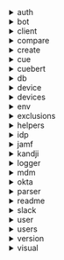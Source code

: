 <details closed><summary>auth</summary>

| File | Summary | Module |
|:--- |:--- |:--- |
| prompt_test.go | Package auth contains functions for authenticating users. TestRunReturnsErrorWhenReadPasswordFails tests that when the stubPasswordReader returns an error, the run() function returns an error. TestRunReturnsPasswordInput tests that when the stubPasswordReader returns a password, the run() function returns the password. | [pkg/auth/prompt_test.go](../../pkg/auth/prompt_test.go) |
| auth_test.go | This package contains functions for setting and getting keys in the keyring, generating random strings, and converting secrets to a map. It also contains tests for each of these functions. | [pkg/auth/auth_test.go](../../pkg/auth/auth_test.go) |
| auth.go | This Go code is part of a package called "auth" and imports the packages "fmt", "github.com/rs/zerolog/log", and "github.com/zalando/go-keyring". It contains a variable called "interactive" and a struct called "Secret". It also contains a constant called "svc" and several functions: "notFound", "checkKey", "setKey", "getKey", " | [pkg/auth/auth.go](../../pkg/auth/auth.go) |
| prompt.go | This Go code package provides a way to read passwords from stdin or from a stubbed reader. It includes a PasswordReader interface, a StdInPasswordReader struct, a BuildPrompt function, a readPassword function, a run function, a stubPasswordReader struct, and a Prompter struct. The SensitiveInputPrompt function provides a way to read a password from either stdin or a stubbed reader depending on the value of the Interactive flag. | [pkg/auth/prompt.go](../../pkg/auth/prompt.go) |

</details>
<details closed><summary>bot</summary>

| File | Summary | Module |
|:--- |:--- |:--- |
| update.go | This Go code is from a package called "bot" and is used to update a device in a database. It initializes a new BotResUpdate struct and has methods to modify which values will be updated. It then parses the input and composes a statement to send to the database, and returns a connection which should be closed after checking the error. | [db/bot/update.go](../../db/bot/update.go) |
| bot.go | This Go code imports the necessary packages and creates a struct called BotResInfo which represents the columns in the devices table. It then creates a function called Bot which is used to interact with the devices table. The function takes in a pgxpool.Pool and a logger.Logger as parameters and returns a Config struct. The Config struct contains the necessary information to interact with the devices table. | [db/bot/bot.go](../../db/bot/bot.go) |
| remove.go | Package bot contains a Remove struct which is used to remove entries from a database table. The Remove struct is initialized with a Config struct and contains methods to designate specific fields of the statement that will be inserted once Execute is called. The Execute method sends the statement to remove the device after it has been composed. There are also methods to remove based off of different criteria such as delay sent, first message waiting, full name, manager slack ID, manager message | [db/bot/remove.go](../../db/bot/remove.go) |
| query.go | This Go code creates a BotResQuery struct which is used to interact with specific columns in the bot_results table. It also contains functions to query the table for specific values and execute the query against the database. The functions include All(), FirstACK(), FirstACKTime(), FirstMessageSent(), DelayAt(), DelaySent(), SlackID(), ManagerSlackID(), FirstMessageWaiting(), FullName(), ManagerMessageSent(), Serial(), TZ(), TZS(), | [db/bot/query.go](../../db/bot/query.go) |
| add.go | TZOffset will update the value for the users timezone offsetfunc (u *BotResUpdate) TZOffset(o int) *BotResUpdate {	u.bresp.TZOffset = o	return u}This Go code creates a BotResUpdate struct and associated functions to add, update, and execute a statement to add a bot response to a database. The BotResUpdate struct contains fields for the bot | [db/bot/add.go](../../db/bot/add.go) |

</details>
<details closed><summary>client</summary>

| File | Summary | Module |
|:--- |:--- |:--- |
| client_test.go | This Go code imports the packages "github.com/johnmikee/cuebert/mdm" and "github.com/johnmikee/cuebert/mdm/jamf" and "github.com/johnmikee/cuebert/mdm/kandji" and then tests the creation of a Jamf and Kandji MDM provider using the "New" function. The type of the returned provider is checked and logged if | [mdm/client/client_test.go](../../mdm/client/client_test.go) |
| client.go | This Go code creates a new IDP provider using the idp.Provider interface. It imports the idp and okta packages from github.com/johnmikee/cuebert. It defines a Config struct and an IDP struct. The New() function creates a new IDP provider and sets up the configuration. The createIDPProvider() function creates a provider based on the provider name, and returns an okta.Client if the provider name is id | [idp/client/client.go](../../idp/client/client.go) |
| client.go | This Go code package creates an MDM provider based on the provided MDM configuration. It contains a Config struct that stores the MDM provider, a MDM struct that stores the MDM and the Config, a New function that creates a new MDM provider based on the provided MDM configuration, and a createMDMProvider function that creates and returns an MDM provider based on the provided MDM type. | [mdm/client/client.go](../../mdm/client/client.go) |

</details>
<details closed><summary>compare</summary>

| File | Summary | Module |
|:--- |:--- |:--- |
| compare.go | Package compare provides helper functions to build a query with a comparison operator and to check if a time.Time object or int is zero and return nil if it is. The comparison operators are Equal, GreaterThan, GreaterThanOrEqual, LessThan, and LessThanOrEqual. | [db/compare/compare.go](../../db/compare/compare.go) |

</details>
<details closed><summary>create</summary>

| File | Summary | Module |
|:--- |:--- |:--- |
| create.go | This package is used to build the database tables when the program starts up. It acquires a connection to the database, then creates tables for users, devices, exclusions, and bots. It also creates triggers for log_last_updated, bot_notify_event, update_device_time, update_user_time, and update_bot_time. | [db/create/create.go](../../db/create/create.go) |

</details>
<details closed><summary>cue</summary>

| File | Summary | Module |
|:--- |:--- |:--- |
| exclusions_add.go | This Go code creates a flagset with flags for a device serial number, device owner's email, explanation for exclusion, and a date for the exclusion to last until. It then checks that both the serial number and email have been provided and parses the date. Finally, it adds the exclusion to the database. | [cmd/cue/exclusions_add.go](../../cmd/cue/exclusions_add.go) |
| util.go | This Go code contains functions to extract flag values from a given set of arguments, validate arguments for an 'add' command, and execute a shell command with given arguments. | [cmd/cue/util.go](../../cmd/cue/util.go) |
| users_add.go | This Go code creates a command line utility to add users to a database. It defines two functions, addUsers and addSome, which handle the user input and add the users to the database. It also defines a flagset to parse the user input and store it in variables. | [cmd/cue/users_add.go](../../cmd/cue/users_add.go) |
| db_config.go | This Go code creates a flagset with five boolean flags, each of which prints out a different configuration value from the db package when set to true. It also includes a usageFor function which prints out a usage message for the flagset. | [cmd/cue/db_config.go](../../cmd/cue/db_config.go) |
| users_get.go | This Go code is a part of a command line application that allows users to get information about users from a database or an MDM. The code contains two functions, sourceusage() and getUserSource(), which are responsible for displaying the usage of the command and getting the user information from the specified source, respectively. The getUserSource() function calls either the getUsersDB() or getUsersMDM() functions, depending on the source specified. The getUsers | [cmd/cue/users_get.go](../../cmd/cue/users_get.go) |
| exclusions_remove.go | This Go code creates a flagset for the command "cue exclusions remove [flags]" which allows the user to remove a user row based on either the email or the users long name. The code then checks if more than one argument is set and returns an error if so. Finally, it executes the removal of the exclusion and returns any errors. | [cmd/cue/exclusions_remove.go](../../cmd/cue/exclusions_remove.go) |
| botresults_get.go | This Go code imports the "flag" and "strconv" packages, as well as the "github.com/johnmikee/cuebert/db/bot" package. It creates a function that uses the flag package to parse arguments and then uses the imported "bot" package to query the database for bot results. The results are then printed using the "brPrinter" function. | [cmd/cue/botresults_get.go](../../cmd/cue/botresults_get.go) |
| users_remove.go | This Go code is part of a package main and imports the "flag" and "fmt" packages. It contains a function that removes users from a database based on various criteria, such as ID, email, long name, and Slack ID. The function takes in an argument of type string and returns an error. A flag set is created to parse the arguments and a usage message is set. A base is set to remove users by and a count is set to 0. | [cmd/cue/users_remove.go](../../cmd/cue/users_remove.go) |
| exclusions.go | This Go code is part of the 'cue exclusions' command which allows users to add, get, and remove exclusions from the database. It imports various packages and creates a struct to store the necessary variables. It also contains a usage() function to print out valid options, and a run() function to execute the command. Finally, it contains an exclusionPrinter() function to print out the exclusions from the database. | [cmd/cue/exclusions.go](../../cmd/cue/exclusions.go) |
| tables.go | This Go code creates a package called "main" and imports the "text/tabwriter" package. It also creates a type called "TableOutput" which contains a pointer to a tabwriter.Writer. Finally, it creates a function called "basicFooter" which flushes the tabwriter.Writer. | [cmd/cue/tables.go](../../cmd/cue/tables.go) |
| devices_remove.go | This Go code creates a flagset for removing devices from a database based on various criteria. It sets up flags for device id, model, name, platform, OS, serial, user, and user id. It then checks if more than one flag has been set and returns an error if so. Finally, it executes the removal of the device and returns an error if one occurs. | [cmd/cue/devices_remove.go](../../cmd/cue/devices_remove.go) |
| botresults.go | This Go code imports packages for formatting, logging, and database operations. It creates a struct called BR and defines a usage function for it. It then defines a function called BotRes that takes in a string array of arguments and calls the usage function if the array is empty. It also defines a switch statement that assigns a run function to the struct based on the argument. Finally, it defines a brPrinter function that prints out a table of bot resource information. | [cmd/cue/botresults.go](../../cmd/cue/botresults.go) |
| db_init.go | This Go code is a part of the DB package and contains functions to initialize the database. The dbInit() function is used to parse the arguments and call the appropriate function based on the arguments. The dbSchema() function is used to create the database, user, and tables. The initTableValues() function is used to add values to the devices and users tables. The initusage() function is used to print out the help message for the db init command. | [cmd/cue/db_init.go](../../cmd/cue/db_init.go) |
| devices_get.go | This Go code is used to retrieve device information from either a database or an MDM. It contains two functions, sourceusage() which prints out a help message, and getDeviceSource() which parses the arguments and runs either getDevicesDB() or getDevicesMDM() depending on the argument given. getDevicesDB() and getDevicesMDM() both use flags to query the database or MDM for specific device information. Finally, devicePr | [cmd/cue/devices_get.go](../../cmd/cue/devices_get.go) |
| exclusions_get.go | This Go code imports the flag and strings packages, as well as the exclusions package from the github.com/johnmikee/cuebert/db/exclusions repository. It then defines a function, getExclusions, which uses the flag package to parse command line arguments and then uses the exclusions package to query the database for exclusion information based on the arguments. Finally, it prints the exclusion information using the exclusionPrinter function. | [cmd/cue/exclusions_get.go](../../cmd/cue/exclusions_get.go) |
| db.go | This Go code is a package main that imports fmt, os, strings, github.com/johnmikee/cuebert/internal/db, github.com/johnmikee/cuebert/internal/device, github.com/johnmikee/cuebert/pkg/logger. It defines a DB struct with db, devices, log, and run fields. The DB struct has methods usage(), DB(), infousage | [cmd/cue/db.go](../../cmd/cue/db.go) |
| devices.go | This Go code is part of a package main and imports various packages such as "fmt", "os", "strings", and "text/tabwriter". It also imports various internal packages such as "github.com/johnmikee/cuebert/db/devices", "github.com/johnmikee/cuebert/internal/db", "github.com/johnmikee/cuebert/internal/device", "github | [cmd/cue/devices.go](../../cmd/cue/devices.go) |
| users.go | This Go code is for a package main that imports multiple packages to create a user command line tool. The tool has multiple functions such as add, get, and remove users. The code also includes functions to print out user information from the database and MDM. | [cmd/cue/users.go](../../cmd/cue/users.go) |
| botresults_remove.go | This Go code is part of a package main and imports the flag and strings packages from github.com/johnmikee/cuebert/db. It contains a function that removes bot results from a database based on the flags passed in as arguments. The flags are all, email, serial, slack-id, manager-slack-id, and full-name. The function splits the strings passed in for each flag and uses them to remove the bot results from the | [cmd/cue/botresults_remove.go](../../cmd/cue/botresults_remove.go) |
| devices_add.go | This Go code is part of a program that adds devices to a database. It includes functions to add all devices, add some devices, and add a single device. The addSome function allows for passing either a single item or comma separated list for each option. The addDevice function takes a DeviceInfo struct and adds it to the database. | [cmd/cue/devices_add.go](../../cmd/cue/devices_add.go) |
| devices_update.go | This Go code is part of a package main and imports the flag and fmt packages. It creates a flagset and assigns various flags to strings. It then checks if the condition and condition-val flags are empty and prints an error if they are. It then updates the device based on the flags and returns an error if there is one. | [cmd/cue/devices_update.go](../../cmd/cue/devices_update.go) |
| cue.go | extractFlagValue extracts the value of a flag from the argsfunc extractFlagValue(flagName string, args []string) (string, error) {	for i := 0; i < len(args); i++ {		if strings.Contains(args[i], flagName) {			if len(args) < i+1 {				return "", fmt.Errorf("no value for flag %s | [cmd/cue/cue.go](../../cmd/cue/cue.go) |

</details>
<details closed><summary>cuebert</summary>

| File | Summary | Module |
|:--- |:--- |:--- |
| authorized_test.go | This Go code is testing the output of messages sent to Slack, which are in the form of JSON. It is testing the bot's functions for adding exclusions, and the output of messages sent to Slack when a user requests an exclusion. It also tests the output of a modal view request when a user requests an exclusion. | [cmd/cuebert/authorized_test.go](../../cmd/cuebert/authorized_test.go) |
| check.go | This Go code is for a bot that checks a database table for devices that need to be reminded to update. It handles the first message, acknowledgements, and second message with the user and their manager. It also checks for reminders set by the user and sends them when the time is right. | [cmd/cuebert/check.go](../../cmd/cuebert/check.go) |
| remind.go | This Go code is for a bot that sends a reminder to a user to update their device. It imports packages for logging, Slack, and a database. It contains functions for delivering the reminder, adding the reminder command to the bot, and handling the reminder button and picker modal. It also contains a struct for the reminder info and a function for scheduling the reminder. | [cmd/cuebert/remind.go](../../cmd/cuebert/remind.go) |
| alert.go | This Go code creates a struct called managerAlert which contains an array of missingManager structs and a message string. It then defines a function sendAlert which takes an alert channel and an attachment and sends a message to the alert channel using the attachment. It also defines a function buildAlert which takes a source string and an array of missingManager structs and builds an attachment. Finally, it defines a function alertIfNoManager which takes an alert channel and an array | [cmd/cuebert/alert.go](../../cmd/cuebert/alert.go) |
| cycle.go | This Go code creates a bot with commands for initializing settings, updating configuration, and stopping the bot. It also includes functions for submitting and approving the stop request, and an override for bypassing the approval process. The code imports packages from github.com/johnmikee/cuebert/pkg/helpers, github.com/shomali11/slacker, github.com/slack-go/slack, and github. | [cmd/cuebert/cycle.go](../../cmd/cuebert/cycle.go) |
| health.go | This Go code creates a StatusHandler struct to manage the status of the program and a health check endpoint. It also creates structs to store various status messages, such as StatusMessage, BotStatus, and DBStatus. The code also includes functions to set and get the status, start the health handler, read and send status messages, and update the status. | [cmd/cuebert/health.go](../../cmd/cuebert/health.go) |
| bot.go | This Go code creates a Bot struct which holds the configuration for the bot, interacts with the DB and Slack, and holds the commands. It also has functions to respond to messages, send attachments, and fuzzy match non-optional inputs. | [cmd/cuebert/bot.go](../../cmd/cuebert/bot.go) |
| locale.go | This Go code contains functions to add an offset to a user-inputted date and time string, check if a user-inputted date and time is in the future, generate a location based on an offset, check if a time is within a specified range, get the user's current time based on an offset, calculate the difference between a user-inputted date and time and the current time, and get the next Wednesday. | [cmd/cuebert/locale.go](../../cmd/cuebert/locale.go) |
| message.go | This Go code is for a Bot that sends messages to users with out of date macOS. It imports libraries for crypto/rand, math/big, strconv, time, github.com/johnmikee/cuebert/internal/db, github.com/johnmikee/cuebert/pkg/helpers, github.com/shomali11/slacker, github.com/slack-go/slack, and | [cmd/cuebert/message.go](../../cmd/cuebert/message.go) |
| modal.go | This Go code imports the packages "fmt", "time", "github.com/shomali11/slacker", "github.com/slack-go/slack", and "github.com/slack-go/slack/socketmode". It creates a type called modalGateway which contains text, fallback, callbackID, yesName, yesText, yesValue, yesStyle, noName, noText, | [cmd/cuebert/modal.go](../../cmd/cuebert/modal.go) |
| cuebert.go | This Go code creates a bot that connects to a database, an identity provider, and a mobile device management system. It sets up the bot, connects to the database, and initializes the tables. It then sets up a routine handler to wait for a start or stop signal. When the start signal is received, it runs a series of functions every certain duration, such as checking for device changes, checking for reminders, and sending a daily admin report. When the stop signal is | [cmd/cuebert/cuebert.go](../../cmd/cuebert/cuebert.go) |
| manager.go | This Go code is a part of a Bot program that sends messages to users and their managers when a user has not upgraded their laptop to the latest operating system. It imports the "fmt" and "slack-go" packages, and defines a "missingManager" struct. The "associateUserManager" function checks the list of users who were not added to the database, and the "managerMessaging" function creates a message to be sent to | [cmd/cuebert/manager.go](../../cmd/cuebert/manager.go) |
| reports.go | This Go code creates a bot that can generate reports about a fleet. It imports the necessary packages from github and slack-go. It contains a requestReport function that takes in a parameter and calls the appropriate function to generate the report. It also contains a countSentStatus function that counts the number of sent and not sent messages. Lastly, it contains a sendReport function that uploads the report to the configured channel and a SendDailyAdminReport function that sends a daily report to | [cmd/cuebert/reports.go](../../cmd/cuebert/reports.go) |
| health_test.go | This Go code is testing a StatusHandler struct that contains a StatusMessage struct. The StatusMessage struct contains fields for a message, code, DBStatus struct, and RoutineStatus struct. The code tests the SetStatus() and GetStatus() functions of the StatusHandler struct, and the StartHealthHandler() function which serves a request using a test HTTP handler and returns a JSON response containing the status message. | [cmd/cuebert/health_test.go](../../cmd/cuebert/health_test.go) |
| user.go | This Go code creates two functions that allow a user to request information about themselves or another user from a database. The code imports packages for regexp, strconv, strings, time, github.com/johnmikee/cuebert/db/bot, github.com/shomali11/slacker, and github.com/slack-go/slack. The functions use the database to retrieve user information, such as email, | [cmd/cuebert/user.go](../../cmd/cuebert/user.go) |
| flags.go | This Go code is for a program called Cuebert. It imports packages for flag, os, and strings. It also imports packages from github for db, internal/env, and pkg/logger. It creates a struct called Flags which holds the args for the program. It then creates a function called loadEnv() which sets the flags, parses the flags, and gets the config from the environment. Lastly, it creates a function called log | [cmd/cuebert/flags.go](../../cmd/cuebert/flags.go) |
| authorized.go | This Go code creates a bot that allows authorized users to add a device to an exclusion list. The bot presents a modal to the user with an input for a serial number, an input for an exclusion reason, and a date picker for the date until which the device should be excluded. The bot then sends a message to an alert channel with the details of the exclusion request, and the user can approve or deny the request. | [cmd/cuebert/authorized.go](../../cmd/cuebert/authorized.go) |
| config.go | This Go code imports the logger package from github.com/johnmikee/cuebert/pkg/logger. It then creates a struct called CuebertConfig which contains several string fields for holding configuration data. The struct also contains several other fields for storing users, flags, and a logger. | [cmd/cuebert/config.go](../../cmd/cuebert/config.go) |
| locale_test.go | This Go code is a test function for a function called "inRange" that takes three parameters (start, end, and current time) and returns a boolean. The test function sets the desired time zone for testing, defines test cases with inputs and expected outputs, parses the current time string in the specified time zone, invokes the function, and compares the actual result with the expected result. | [cmd/cuebert/locale_test.go](../../cmd/cuebert/locale_test.go) |
| help.go | This Go code creates a bot that provides help and information to users. It includes commands for device info, user info, reminders, exclusions, reports, and lifecycle. It also includes buttons for documentation, contact support, and version information. The helpAck function is used to acknowledge the user's interaction with the bot. | [cmd/cuebert/help.go](../../cmd/cuebert/help.go) |
| devices.go | This Go code creates a Slack command that allows users to request information about their devices from a database. It imports packages from GitHub and Slack, as well as the time package. The deviceInfo() function handles the Slack command and calls the deviceRanger() function to pull the requested information from the database. The deviceDiff() function pulls information from the MDM and the database and compares the two to determine if any devices need to be added or removed. The checkMissingDevices | [cmd/cuebert/devices.go](../../cmd/cuebert/devices.go) |
| exception.go | This Go code imports the "strings", "time", "github.com/shomali11/slacker", "github.com/slack-go/slack", and "github.com/slack-go/slack/socketmode" packages. The code contains functions that allow users to request an exception, handle the decision to approve or deny an exception, handle the request for an exception, ask the user if they want to request an exception, | [cmd/cuebert/exception.go](../../cmd/cuebert/exception.go) |

</details>
<details closed><summary>db</summary>

| File | Summary | Module |
|:--- |:--- |:--- |
| exclusions.go | This Go code package provides functions for adding, approving, and removing exclusions from a database. It also provides functions for querying the exclusions table, requesting exceptions, and setting exceptions for a given serial number. | [internal/db/exclusions.go](../../internal/db/exclusions.go) |
| tables.go | This Go code is part of a package called db. It imports various packages and uses the squirrel library to delete tables from a database. It checks if the tables are part of the CueTables list and builds a delete query for each table. It then logs the query and args and executes the query. If any of these steps fail, an error is returned. | [internal/db/tables.go](../../internal/db/tables.go) |
| users.go | This Go code package provides access to the database for users. It includes functions to add, remove, and query users from the users table. It also includes functions to add and get all users from the users table, as well as functions to get a user by email or ID. | [internal/db/users.go](../../internal/db/users.go) |
| devices.go | This Go code package provides functions for managing devices in a database. It includes methods for adding, removing, querying, and updating devices, as well as a method for getting all devices and a method for getting devices by serial number or email. It also includes a method for getting a list of devices that have both a user name and a Slack ID. | [internal/db/devices.go](../../internal/db/devices.go) |
| db.go | This Go code creates a package named "db" which imports the necessary packages for connecting to the different tables in the DB. It also contains a struct for holding config for connecting to the DB, a function for returning a new DB connection, and functions for printing out args for connection to the DB. | [internal/db/db.go](../../internal/db/db.go) |
| reminder.go | This package provides functions for interacting with the bot_results table in a database. It includes functions for pulling all rows from the table, setting the reminder sent flag, checking if the reminder has been sent, setting the reminder date, setting the reminder time, and setting the reminder. | [internal/db/reminder.go](../../internal/db/reminder.go) |
| bot.go | This Go code package contains functions to interact with the bot_results table in a database. It includes functions to add, get, and set information in the table, as well as functions to query the table for specific information. It also includes functions to update the table with new information and to remove information from the table. | [internal/db/bot.go](../../internal/db/bot.go) |
| db.go | This Go code package provides functions to connect to a PostgreSQL database using the pgxpool library. It includes functions to create a new connection, validate the required arguments, close the connection, and set the user, host, database name, password, port, context, and preconfigured database. It also includes a CueTables array of strings with the names of the tables in the database. | [db/db.go](../../db/db.go) |

</details>
<details closed><summary>device</summary>

| File | Summary | Module |
|:--- |:--- |:--- |
| device.go | This package provides a Device struct and DeviceAdder interface for adding devices to a database based on a mdm provider. The New function creates a Device struct with a given Config object. The AddAllDevices function then adds all devices from the MDM to the DB, filtering out any devices that are not Macs. | [internal/device/device.go](../../internal/device/device.go) |

</details>
<details closed><summary>devices</summary>

| File | Summary | Module |
|:--- |:--- |:--- |
| update.go | This Go code creates a DeviceUpdate struct to modify values for a device. The Parse method takes an index and value to compose a statement, and the Send method sends the statement to update the device. The code also imports the pgxpool and parser packages from Github. | [db/devices/update.go](../../db/devices/update.go) |
| query.go | This Go code is part of the package devices and imports the necessary libraries for the code to run. It contains a struct DeviceQuery which is used to interact with specific columns in the devices table. It also contains functions All(), ID(), Created(), Model(), Name(), OS(), Platform(), Serial(), User(), and UserID() which are used to query the devices table for specific values. Finally, it contains a Query() function which is used to execute the query against | [db/devices/query.go](../../db/devices/query.go) |
| devices.go | This Go code package creates a Config struct to interact with the devices table in a Postgres database. It imports the Squirrel and pgxpool packages and defines a DeviceInfo struct with fields for each of the columns in the table. It also includes a Device() function to acquire a connection to the database and return a Config struct. The PlaceholderFormat() function is used to set the placeholder format to dollar sign. | [db/devices/devices.go](../../db/devices/devices.go) |
| remove.go | Summary: Package devices contains functions to remove devices from a database. It imports the "github.com/Masterminds/squirrel" and "github.com/jackc/pgx/v5/pgxpool" packages, as well as a logger package. The DeviceRemove struct is used to store the context, database connection, logger, and statement builder type. The Remove() function initializes the DeviceRemove struct. The Execute() function sends the statement | [db/devices/remove.go](../../db/devices/remove.go) |
| add.go | Package devices provides functions to add and update device information in a PostgreSQL database. It imports the packages "github.com/Masterminds/squirrel", "github.com/jackc/pgx/v5", "github.com/jackc/pgx/v5/pgxpool", "github.com/johnmikee/cuebert/pkg/helpers", and "github.com/johnmikee | [db/devices/add.go](../../db/devices/add.go) |

</details>
<details closed><summary>env</summary>

| File | Summary | Module |
|:--- |:--- |:--- |
| env_test.go | This Go code is from a package called env and is used to get configuration values from environment variables, JSON, and YAML files. It contains functions to get values from environment variables with or without a prefix, as well as functions to get values from JSON and YAML files. It also contains a function to set keys in the environment for development purposes. It uses the github.com/stretchr/testify/assert, github.com/ | [internal/env/env_test.go](../../internal/env/env_test.go) |
| env.go | Package env provides functions for retrieving configuration parameters from a file or environment variables. It supports JSON and YAML files and can be used to set values in a struct. It also provides a function for retrieving values from a keychain. | [internal/env/env.go](../../internal/env/env.go) |

</details>
<details closed><summary>exclusions</summary>

| File | Summary | Module |
|:--- |:--- |:--- |
| query.go | Package exclusions provides functions for querying the exclusions table in a PostgreSQL database. It includes methods for querying all exclusions, approved requests, and exclusions by serial number or user email. The query is built using the squirrel library and executed with the pgx library. | [db/exclusions/query.go](../../db/exclusions/query.go) |
| exclusions.go | This Go code creates a package called exclusions which contains a struct called ExclusionInfo representing the columns in the exclusions table. It also contains a function called Exclusion which returns a new client used to interact with the exclusions table. The code also imports the necessary packages and defines the necessary constants. | [db/exclusions/exclusions.go](../../db/exclusions/exclusions.go) |
| add.go | This Go code is for a package called exclusions. It imports various packages and creates a struct called ExclusionUpdate. It has functions to add a new exclusion, update the status of the approval, update the user's email, update the reason for exclusion, update the excluded device's serial number, and update the date the exclusion should last until. It also has a function to execute the statement to add the user. | [db/exclusions/add.go](../../db/exclusions/add.go) |
| update.go | This Go code creates a struct called ExclusionUpdate which is used to modify values in a database table. The Parse() method takes an index and value as arguments and sorts the data alphabetically before sending it to Postgres to be executed. The Send() method then sends the statement to update the device and returns the connection which should be closed after checking the error. | [db/exclusions/update.go](../../db/exclusions/update.go) |
| remove.go | This Go code creates a struct called ExclusionRemove which is used to remove users from a database. The struct is initialized with a database connection, a context, a logger, and a statement builder type. The ExclusionRemove struct has three methods: Execute, Approved, Serial, and Email. Execute sends the statement to remove the exclusion after it has been composed. Approved, Serial, and Email are used to designate specific fields of the statement that will | [db/exclusions/remove.go](../../db/exclusions/remove.go) |

</details>
<details closed><summary>helpers</summary>

| File | Summary | Module |
|:--- |:--- |:--- |
| url_test.go | This Go code contains three test functions that test the URLShaper and TokenValidator functions. The first test function tests the URLShaper function with a base URL and suffix, the second test function tests the TokenValidator function with a token and prefix, and the third test function tests the URLShaper function with a base URL and suffix that does not include a forward slash. | [pkg/helpers/url_test.go](../../pkg/helpers/url_test.go) |
| time_test.go | This Go code package contains 3 functions to test different time-related operations. The TestDate function tests the Date function, which takes 3 integers (year, month, and day) and returns a time.Time object. The TestStringToTime function tests the StringToTime function, which takes a string in the format "2023-06-19T10:30:00Z" and returns a time.Time object. The TestUpdateTime function tests | [pkg/helpers/time_test.go](../../pkg/helpers/time_test.go) |
| strings_test.go | Code Summary This Go code contains several test cases for functions that compare OS versions, check if an element exists in a slice, convert a name to possessive form, remove an element from a slice, and convert a response to JSON. The functions tested are CompareOSVer(), Contains(), ContainsPosition(), PossessiveForm(), Remove(), InvalidSemVerError_Error(), and RemoveEmpty(). | [pkg/helpers/strings_test.go](../../pkg/helpers/strings_test.go) |
| url.go | This package contains two functions, URLShaper and TokenValidator. URLShaper takes a base URL and an endpoint suffix and makes sure the base URL ends with a "/" as the suffix to allow the endpoint URLs to be joined without issue. TokenValidator takes a token and a prefix and makes sure the token/key used is in the format the api needs by trimming leading and trailing spaces from the token and removing the prefix from the token string if it | [pkg/helpers/url.go](../../pkg/helpers/url.go) |
| strings.go | Package helpers contains functions for manipulating strings, checking semantic versions, and converting responses to JSON. Functions include Contains, ContainsPosition, Remove, CompareOSVer, PossessiveForm, RemoveEmpty, and RespToJson. | [pkg/helpers/strings.go](../../pkg/helpers/strings.go) |
| time.go | This package provides helper functions to manipulate time. The Date function takes three integers (year, month, day) and returns a time.Time object in UTC. The StringToTime function takes a string and formats it against the layout to return a time.Time object or nothing. The UpdateTime function returns the current time in UTC. | [pkg/helpers/time.go](../../pkg/helpers/time.go) |
| structs_test.go | This Go code creates a TestStruct type with 8 fields and tests the GetStructKeys() function, which returns a slice of strings containing the struct tags. It also tests the GetFieldName() and GetTagMapping() functions, which return the field name and tag mapping for a given struct, respectively. Finally, it tests the BuildFieldsByTagMap() function, which builds a map of fields and their tags for a given struct. | [pkg/helpers/structs_test.go](../../pkg/helpers/structs_test.go) |
| structs.go | Package helpers provides functions to get json tags from a struct, get field name from a tag, build a map of fields by tag, and get a tag mapping from a struct type. It uses the reflect package to get information from the struct. | [pkg/helpers/structs.go](../../pkg/helpers/structs.go) |

</details>
<details closed><summary>idp</summary>

| File | Summary | Module |
|:--- |:--- |:--- |
| idp.go | Package idp provides an interface for interacting with identity providers. It defines the IDP type and constants for Okta, and the Provider interface and Config struct. It also imports the logger package from github.com/johnmikee/cuebert/pkg/logger. | [idp/idp.go](../../idp/idp.go) |
| all.go | Package idp defines a User struct and Profile struct to store information about an idp user. The User struct contains an ID, status, activated time, and Profile struct. The Profile struct contains information such as last name, manager, title, login, first name, user type, department, and email. | [idp/all.go](../../idp/all.go) |

</details>
<details closed><summary>jamf</summary>

| File | Summary | Module |
|:--- |:--- |:--- |
| client.go | This Go code creates a Client type that implements the mdm.Provider interface, which allows communication with the Jamf API. It includes a Config struct that holds the domain, username, password, base URL, logger, and client for the Jamf API. It also includes functions to get users, query devices, get device, list devices, setup, and create a new client. Additionally, it includes functions to create an HTTP client and a default HTTP client. | [mdm/jamf/client.go](../../mdm/jamf/client.go) |

</details>
<details closed><summary>kandji</summary>

| File | Summary | Module |
|:--- |:--- |:--- |
| client.go | Package kandji provides a client for interacting with the Kandji API. It includes functions for setting up a client, getting device details, listing all devices, and transforming device results. It also includes a struct for storing the config needed to interact with the API. | [mdm/kandji/client.go](../../mdm/kandji/client.go) |
| device_entity.go | Summary: Package kandji contains structs for retrieving device details, device results, activation lock, filevault, hardware overview, users, library items, computer, blueprint, and MDM data. It also contains structs for user, blueprint name, and user union. The package also imports time from the time package. | [mdm/kandji/device_entity.go](../../mdm/kandji/device_entity.go) |
| devices.go | Package kandji provides functions to query devices and get details on them. It imports the encoding/json, fmt, net/http, regexp, and strings packages, as well as the github.com/johnmikee/cuebert/mdm package. It defines the DeviceResults type, and has functions to unmarshal DeviceResults and DeviceDetails, get device details, list devices, list all devices, and query devices. | [mdm/kandji/devices.go](../../mdm/kandji/devices.go) |
| user.go | This Go code is used to access user information from the Kandji API. It includes functions to curl the endpoint, generate structs for the DeviceResult and DeviceDetail, and access the user information. It also includes functions to unmarshal and marshal the user response, handle device user and detail responses, and get users with or without query options. | [mdm/kandji/user.go](../../mdm/kandji/user.go) |

</details>
<details closed><summary>logger</summary>

| File | Summary | Module |
|:--- |:--- |:--- |
| logger_test.go | This Go code creates a logger package that allows users to create a logger with a specified configuration, set a default logger, and create child loggers. The logger is configured with zerolog and tested with zltest. The tests check for the correct log level, log message, and service name. | [pkg/logger/logger_test.go](../../pkg/logger/logger_test.go) |
| logger.go | This package provides a Logger struct and functions to create a zerolog logger with customizable options. It includes constants for log levels (DEBUG, INFO, TRACE, WARN), a Config struct to hold the configuration for the logger, and functions to create a default logger, a new logger with log to file and log level arguments, and a child logger with an additional service appended for context. It also includes a leveler function to set the log level. | [pkg/logger/logger.go](../../pkg/logger/logger.go) |

</details>
<details closed><summary>mdm</summary>

| File | Summary | Module |
|:--- |:--- |:--- |
| mdm.go | Package mdm provides an interface for interacting with MDM providers. It defines the MDM type and Provider interface, as well as the Config struct for configuring the Provider. It also imports the logger package from github.com/johnmikee/cuebert/pkg/logger. | [mdm/mdm.go](../../mdm/mdm.go) |
| all.go | Summary: Package mdm contains structs and functions for managing devices. The Device struct holds general purpose information about a device, such as its device ID, device name, model, serial number, platform, OS version, last check-in time, user, asset tag, first enrollment, and last enrollment. The DeviceResults and DeviceDetails structs are used to store and query device information. The User struct holds information about a user, such as their email, name, and | [mdm/all.go](../../mdm/all.go) |

</details>
<details closed><summary>okta</summary>

| File | Summary | Module |
|:--- |:--- |:--- |
| user.go | This Go code is part of a package called okta. It contains structs for UserResponse and Profile, as well as functions for userOptSorter, GetUser, getActive, and getAllUsers. The userOptSorter function takes a UserOpts struct and returns a string and a boolean. The GetUser function takes a UserOpts struct and returns a UserResponse body, an http.Response, and an error. The getActive function takes a | [idp/okta/user.go](../../idp/okta/user.go) |
| client.go | This Go code creates a client for the Okta API. It includes functions for setting up the client, getting all users, and making requests. It also includes a struct for the configuration of the client and a struct for overriding the default URL argument in a function. Finally, it includes a function for creating a new client with the given configuration. | [idp/okta/client.go](../../idp/okta/client.go) |
| group.go | This Go code package is called okta and imports the fmt, net/http, and time packages as well as the github.com/johnmikee/cuebert/pkg/helpers package. It defines a GroupMembers type which is a struct containing various time and profile information. It also defines a Provider and Self type which are also structs. There is a variable called groupBase which is set to "groups". The code also contains a Get | [idp/okta/group.go](../../idp/okta/group.go) |
| util.go | Package okta provides functions for sorting links and checking user names. linkSorter takes a slice of strings and returns a string of the link that contains "next". userNameChecker takes a user name and domain string and returns the user name with the provided domain if it does not already end in the domain. | [idp/okta/util.go](../../idp/okta/util.go) |

</details>
<details closed><summary>parser</summary>

| File | Summary | Module |
|:--- |:--- |:--- |
| parser.go | This Go code creates a Parser struct to hold information needed to compose a SQL query based on user input parameters. It also creates a Method type to hold the method to be used in the query. It then creates a CheckInfo struct to condense what is passed to the parser. It also creates a Prim struct to wrap primitive types. The code then creates a function called ParseInput to take the user input and compose a SQL query to be executed. It also | [db/parser/parser.go](../../db/parser/parser.go) |

</details>
<details closed><summary>readme</summary>

| File | Summary | Module |
|:--- |:--- |:--- |
| gen_test.go | This Go code contains four test functions that test different aspects of the code, such as generating code summaries, extracting clean summaries, extracting comments, reading files, and saving Markdown files. | [resources/readme/gen_test.go](../../resources/readme/gen_test.go) |

</details>
<details closed><summary>slack</summary>

| File | Summary | Module |
|:--- |:--- |:--- |
| client_test.go | This Go code tests the Slack Client package, which is used to make requests to the Slack API. It tests the success and error cases for the client's do and doBody methods, as well as the error cases for the newRequest and body methods. It also tests the rate limit and broken request cases. | [pkg/slack/client_test.go](../../pkg/slack/client_test.go) |
| user_test.go | This Go code tests the SlackClient functions GetSlackMemberEmail, GetSlackID, and ListUsers. It sets up a mock server to simulate the Slack API response and verifies the response and error for each function. It also tests the UserPagination list function. | [pkg/slack/user_test.go](../../pkg/slack/user_test.go) |
| client.go | SlackClient is a struct for making requests to the Slack API. It contains a token, baseURL, http client, rate limiter, Slack client, and logger. It has a constructor which takes in a token, url, http client, and logger, and sets the corresponding fields. It also has a newRequest and do method for making requests and decoding responses. | [pkg/slack/client.go](../../pkg/slack/client.go) |
| user.go | This Go code creates a SlackClient struct to make requests to the Slack API. It defines a User struct with fields for user information, a UserPagination struct to paginate through users, a SlackUserInfo struct to store user information, a Profile struct to store user profile information, a ListResponse struct to store response metadata, and a Member struct to store user member information. It also defines a UserProfile struct to store all user information details. The code includes functions to | [pkg/slack/user.go](../../pkg/slack/user.go) |

</details>
<details closed><summary>user</summary>

| File | Summary | Module |
|:--- |:--- |:--- |
| user.go | This Go code creates a package for users, which includes a struct for user configuration, a function to add all users from the MDM to the DB, a function to get all users from the MDM, and two helper functions for querying the MDM. | [internal/user/user.go](../../internal/user/user.go) |

</details>
<details closed><summary>users</summary>

| File | Summary | Module |
|:--- |:--- |:--- |
| users.go | This Go code creates a package named "users" which contains the struct UserInfo and a Config struct. The Config struct is used to interact with the users table in the database. The package also contains a function named "User" which returns a new client used to interact with the users table. The package imports the "context", "time", "github.com/Masterminds/squirrel", "github.com/jackc/pgx/v5 | [db/users/users.go](../../db/users/users.go) |
| update.go | This Go code is part of a package called 'users'. It imports the 'pgxpool' and 'parser' packages from Github. The code defines a function called 'UpdateDevice' which initializes a new 'UserUpdate' struct. The 'Send' function is used to update the device with the values parsed by the 'Parse' function. The 'Parse' function takes the user input and composes a statement to be sent to Postgres | [db/users/update.go](../../db/users/update.go) |
| query.go | This Go code package provides functions for querying the users table in a PostgreSQL database. It includes functions for querying users by ID, email, long name, Slack ID, and timezone offset. It also includes a function for querying all users in the table. The package uses the Masterminds/squirrel library for SQL generation and the jackc/pgx/v5/pgxpool library for database connection. | [db/users/query.go](../../db/users/query.go) |
| add.go | This Go code creates a package for users and imports the necessary packages to use the functions. It then creates a struct for user updates and a function to add all users to the database. It also creates functions to update specific fields of the statement that will be inserted once Execute is called. Finally, it creates a function to execute the statement and add the user. | [db/users/add.go](../../db/users/add.go) |
| remove.go | This package contains code for removing users from a database. The UserRemove struct contains fields for the statement builder, database connection, context, and logger. The Config.Remove() method initializes the UserRemove struct. The Run() method sends the statement to remove the user after it has been composed. The All(), ID(), Email(), UserLongName(), and SlackID() methods designate specific fields of the statement that will be inserted once Execute is called. | [db/users/remove.go](../../db/users/remove.go) |

</details>
<details closed><summary>version</summary>

| File | Summary | Module |
|:--- |:--- |:--- |
| version.go | Package version provides utilities for displaying version information about a Go application. It contains variables for version, branch, revision, goVersion, buildDate, buildUser, and appName, as well as functions for Version(), Print(), and PrintFull(). Version() returns a struct with the current version information, Print() outputs the app name and version string, and PrintFull() outputs the app name and detailed version information. | [pkg/version/version.go](../../pkg/version/version.go) |

</details>
<details closed><summary>visual</summary>

| File | Summary | Module |
|:--- |:--- |:--- |
| build_test.go | This Go code is a package called visual that tests the buildOut() function. It creates a temporary directory and cleans it up after the test is finished. It also tests the buildOut() function with an input, visual type, and buffer, and verifies that the file exists in the temporary directory. It also tests the buildOut() function with an input, visual type, and buffer, and an output path that should cause an error. Finally, it has a fileEx | [pkg/visual/build_test.go](../../pkg/visual/build_test.go) |
| build.go | This Go code package is used to create visualizations from input strings. It imports the fmt, os, and path/filepath packages. It defines a VisualType string and two constants, Pie and BarGraph. It also creates a tmpPath variable with the filepath.Join() function. The buildOut() function creates a path from the input string and visual type, creates a directory, and writes a file with a .png extension. | [pkg/visual/build.go](../../pkg/visual/build.go) |
| pie_test.go | This Go code tests the PieChart function which takes a PieChartOption struct as an argument. The PieChartOption struct contains a list of values, a list of X-axis values, a text, a subtitle, and a query. The PieChart function returns a result and an error. The result is then tested to check if it is not empty and if there is no error. Finally, the generated file is removed. | [pkg/visual/pie_test.go](../../pkg/visual/pie_test.go) |
| pie.go | This Go code creates a PieChartOption struct with fields for ValueList, XAxis, Text, Subtext, and Query. It also contains a custom function, pieSeriesShowCount(), which formats the data item labels to show the count instead of the percentage. The PieChart() function then uses the PieChartOption struct to render a pie chart with the given data, and builds an output file with the chart. | [pkg/visual/pie.go](../../pkg/visual/pie.go) |

</details>
